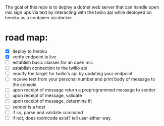 The goal of this repo is to deploy a dotnet web server that can handle open mic sign ups via text by interacting with the twilio api while deployed on heroku as a container via docker
# road map:
- [x] deploy to heroku
- [x] verify endpoint is live
- [ ] establish basic classes for an open mic
- [ ] establish connection to the twilio api
- [ ] modify the target for twilio's api by updating your endpoint
- [ ] receive text from your personal number and print body of message to the console
- [ ] upon receipt of message return a preprogrammed message to sender
- [ ] upon receipt of message, validate
- [ ] upon receipt of message, determine if:
- [ ] sender is a host
- [ ] if so, parse and validate command
- [ ] if not, does roomcode exist? tell user either way. 
